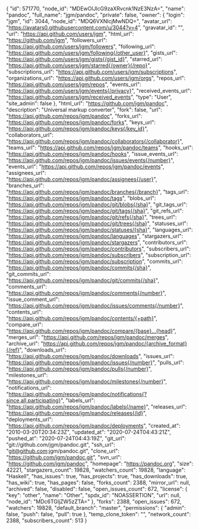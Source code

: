 {
  "id": 571770,
  "node_id": "MDEwOlJlcG9zaXRvcnk1NzE3NzA=",
  "name": "pandoc",
  "full_name": "jgm/pandoc",
  "private": false,
  "owner": {
    "login": "jgm",
    "id": 3044,
    "node_id": "MDQ6VXNlcjMwNDQ=",
    "avatar_url": "https://avatars0.githubusercontent.com/u/3044?v=4",
    "gravatar_id": "",
    "url": "https://api.github.com/users/jgm",
    "html_url": "https://github.com/jgm",
    "followers_url": "https://api.github.com/users/jgm/followers",
    "following_url": "https://api.github.com/users/jgm/following{/other_user}",
    "gists_url": "https://api.github.com/users/jgm/gists{/gist_id}",
    "starred_url": "https://api.github.com/users/jgm/starred{/owner}{/repo}",
    "subscriptions_url": "https://api.github.com/users/jgm/subscriptions",
    "organizations_url": "https://api.github.com/users/jgm/orgs",
    "repos_url": "https://api.github.com/users/jgm/repos",
    "events_url": "https://api.github.com/users/jgm/events{/privacy}",
    "received_events_url": "https://api.github.com/users/jgm/received_events",
    "type": "User",
    "site_admin": false
  },
  "html_url": "https://github.com/jgm/pandoc",
  "description": "Universal markup converter",
  "fork": false,
  "url": "https://api.github.com/repos/jgm/pandoc",
  "forks_url": "https://api.github.com/repos/jgm/pandoc/forks",
  "keys_url": "https://api.github.com/repos/jgm/pandoc/keys{/key_id}",
  "collaborators_url": "https://api.github.com/repos/jgm/pandoc/collaborators{/collaborator}",
  "teams_url": "https://api.github.com/repos/jgm/pandoc/teams",
  "hooks_url": "https://api.github.com/repos/jgm/pandoc/hooks",
  "issue_events_url": "https://api.github.com/repos/jgm/pandoc/issues/events{/number}",
  "events_url": "https://api.github.com/repos/jgm/pandoc/events",
  "assignees_url": "https://api.github.com/repos/jgm/pandoc/assignees{/user}",
  "branches_url": "https://api.github.com/repos/jgm/pandoc/branches{/branch}",
  "tags_url": "https://api.github.com/repos/jgm/pandoc/tags",
  "blobs_url": "https://api.github.com/repos/jgm/pandoc/git/blobs{/sha}",
  "git_tags_url": "https://api.github.com/repos/jgm/pandoc/git/tags{/sha}",
  "git_refs_url": "https://api.github.com/repos/jgm/pandoc/git/refs{/sha}",
  "trees_url": "https://api.github.com/repos/jgm/pandoc/git/trees{/sha}",
  "statuses_url": "https://api.github.com/repos/jgm/pandoc/statuses/{sha}",
  "languages_url": "https://api.github.com/repos/jgm/pandoc/languages",
  "stargazers_url": "https://api.github.com/repos/jgm/pandoc/stargazers",
  "contributors_url": "https://api.github.com/repos/jgm/pandoc/contributors",
  "subscribers_url": "https://api.github.com/repos/jgm/pandoc/subscribers",
  "subscription_url": "https://api.github.com/repos/jgm/pandoc/subscription",
  "commits_url": "https://api.github.com/repos/jgm/pandoc/commits{/sha}",
  "git_commits_url": "https://api.github.com/repos/jgm/pandoc/git/commits{/sha}",
  "comments_url": "https://api.github.com/repos/jgm/pandoc/comments{/number}",
  "issue_comment_url": "https://api.github.com/repos/jgm/pandoc/issues/comments{/number}",
  "contents_url": "https://api.github.com/repos/jgm/pandoc/contents/{+path}",
  "compare_url": "https://api.github.com/repos/jgm/pandoc/compare/{base}...{head}",
  "merges_url": "https://api.github.com/repos/jgm/pandoc/merges",
  "archive_url": "https://api.github.com/repos/jgm/pandoc/{archive_format}{/ref}",
  "downloads_url": "https://api.github.com/repos/jgm/pandoc/downloads",
  "issues_url": "https://api.github.com/repos/jgm/pandoc/issues{/number}",
  "pulls_url": "https://api.github.com/repos/jgm/pandoc/pulls{/number}",
  "milestones_url": "https://api.github.com/repos/jgm/pandoc/milestones{/number}",
  "notifications_url": "https://api.github.com/repos/jgm/pandoc/notifications{?since,all,participating}",
  "labels_url": "https://api.github.com/repos/jgm/pandoc/labels{/name}",
  "releases_url": "https://api.github.com/repos/jgm/pandoc/releases{/id}",
  "deployments_url": "https://api.github.com/repos/jgm/pandoc/deployments",
  "created_at": "2010-03-20T20:34:23Z",
  "updated_at": "2020-07-24T04:43:21Z",
  "pushed_at": "2020-07-24T04:43:19Z",
  "git_url": "git://github.com/jgm/pandoc.git",
  "ssh_url": "git@github.com:jgm/pandoc.git",
  "clone_url": "https://github.com/jgm/pandoc.git",
  "svn_url": "https://github.com/jgm/pandoc",
  "homepage": "https://pandoc.org",
  "size": 42221,
  "stargazers_count": 19828,
  "watchers_count": 19828,
  "language": "Haskell",
  "has_issues": true,
  "has_projects": true,
  "has_downloads": true,
  "has_wiki": true,
  "has_pages": false,
  "forks_count": 2388,
  "mirror_url": null,
  "archived": false,
  "disabled": false,
  "open_issues_count": 672,
  "license": {
    "key": "other",
    "name": "Other",
    "spdx_id": "NOASSERTION",
    "url": null,
    "node_id": "MDc6TGljZW5zZTA="
  },
  "forks": 2388,
  "open_issues": 672,
  "watchers": 19828,
  "default_branch": "master",
  "permissions": {
    "admin": false,
    "push": false,
    "pull": true
  },
  "temp_clone_token": "",
  "network_count": 2388,
  "subscribers_count": 513
}
